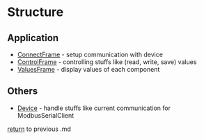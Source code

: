 # Structure

## Application

- [ConnectFrame](../../src/frame/connect/connect.py) - setup communication with device
- [ControlFrame](../../src/frame/control/control.py) - controlling stuffs like (read, write, save) values
- [ValuesFrame](../../src/frame/values/values.py) - display values of each component

## Others

- [Device](../../src/device/device.py) - handle stuffs like current communication for ModbusSerialClient

[return](readme.md) to previous .md
